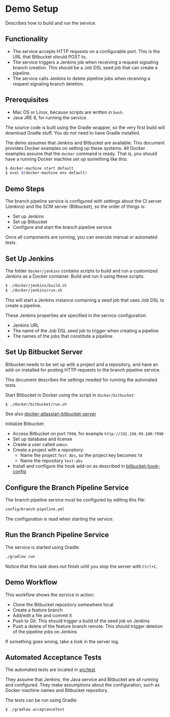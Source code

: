 # Demo Setup

Describes how to build and run the service.


## Functionality
* The service accepts HTTP requests on a configurable port. This is the URL that
  Bitbucket should POST to.
* The service triggers a Jenkins job when receiving a request signaling branch creation.
  This should be a Job DSL seed job that can create a pipeline.
* The service calls Jenkins to delete pipeline jobs when receiving a request signaling
  branch deletion.


## Prerequisites
* Mac OS or Linux, because scripts are written in `bash`.
* Java JRE 8, for running the service.

The source code is built using the Gradle wrapper, so the very first build will download
Gradle stuff. You do not need to have Gradle installed.

The demo assumes that Jenkins and Bitbucket are available. This document provides Docker
examples on setting up these systems. All Docker examples assume that the `docker` command
is ready. That is, you should have a running Docker machine set up something like this:

```sh
$ docker-machine start default
$ eval $(docker-machine env default)
```


## Demo Steps
The branch pipeline service is configured with settings about the CI server (Jenkins) and
the SCM server (Bitbucket), so the order of things is:

* Set up Jenkins
* Set up Bitbucket
* Configure and start the branch pipeline service

Once all components are running, you can execute manual or automated tests.


## Set Up Jenkins
The folder `docker/jenkins` contains scripts to build and run a customized Jenkins as a
Docker container.
Build and run it using these scripts:

```sh
$ ./docker/jenkins/build.sh
$ ./docker/jenkins/run.sh
```

This will start a Jenkins instance containing a seed job that uses Job DSL to create a
pipeline.

These Jenkins properties are specified in the service configuration:

* Jenkins URL
* The name of the Job DSL seed job to trigger when creating a pipeline
* The names of the jobs that constitute a pipeline


## Set Up Bitbucket Server
Bitbucket needs to be set up with a project and a repository, and have an add-on
installed for posting HTTP requests to the branch pipeline service.

This document describes the settings needed for running the automated tests.

Start Bitbucket in Docker using the script in `docker/bitbucket`:

```sh
$ ./docker/bitbucket/run.sh
```

See also [docker-atlassian-bitbucket-server](https://bitbucket.org/atlassian/docker-atlassian-bitbucket-server)

Initialize Bitbucket:
* Access Bitbucket on port `7990`, for example `http://192.168.99.100:7990`
* Set up database and license
* Create a user called `admin`
* Create a project with a repository:
  * Name the project `Test Abs`, so the project key becomes `TA`
  * Name the repository `test-abs`
* Install and configure the hook add-on as described in [bitbucket-hook-config](bitbucket-hook-config.md)


## Configure the Branch Pipeline Service
The branch pipeline service must be configured by editing this file:

```sh
config/branch-pipeline.yml
```

The configuration is read when starting the service.


## Run the Branch Pipeline Service
The service is started using Gradle:

```sh
./gradlew run
```

Notice that this task does not finish until you stop the server with `Ctrl+C`.


## Demo Workflow
This workflow shows the service in action:

* Clone the Bitbucket repository somewhere local
* Create a feature branch
* Add/edit a file and commit it
* Push to Git. This should trigger a build of the seed job on Jenkins
* Push a delete of the feature branch remote. This should trigger deletion of the
  pipeline jobs on Jenkins

If something goes wrong, take a look in the server log.


## Automated Acceptance Tests
The automated tests are located in [src/test](src/test).

They assume that Jenkins, the Java service and Bitbucket are all running and configured.
They make assumptions about the configuration, such as Docker machine names and Bitbucket
repository.

The tests can be run using Gradle:

```sh
$ ./gradlew acceptanceTest
```
